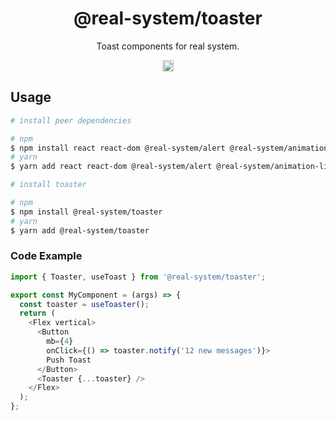 <h1 align="center">@real-system/toaster</h1>
<p align="center">Toast components for real system.</p>
<p align="center">
<a href="https://www.npmjs.com/package/@real-system/toaster"><img src="https://badgen.net/npm/v/@real-system/toaster?label=&icon=npm&color=blue" alt="npm version" height="18"/></a>
</p>

## Usage

```bash
# install peer dependencies

# npm
$ npm install react react-dom @real-system/alert @real-system/animation-library @real-system/box-primitive @real-system/styling-library @real-system/theme-library @real-system/utils-library
# yarn
$ yarn add react react-dom @real-system/alert @real-system/animation-library @real-system/box-primitive @real-system/styling-library @real-system/theme-library @real-system/utils-library

# install toaster

# npm
$ npm install @real-system/toaster
# yarn
$ yarn add @real-system/toaster
```

### Code Example

```typescript
import { Toaster, useToast } from '@real-system/toaster';

export const MyComponent = (args) => {
  const toaster = useToaster();
  return (
    <Flex vertical>
      <Button
        mb={4}
        onClick={() => toaster.notify('12 new messages')}>
        Push Toast
      </Button>
      <Toaster {...toaster} />
    </Flex>
  );
};

```
